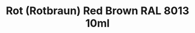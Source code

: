 ---
layout: product
title: "Rot (Rotbraun) Red Brown RAL 8013 10ml"
price: "330" 
desc: "Nitro 10mL"
img_path: "/assets/img/RC066.webp"
brand: "AK "
available: true
special_offer: false
new: false
soon: false
cat: "020000"
subcat: "020200"
subsubcat: "020201"
sifra: "RC066"
popular: false
spec: false
---